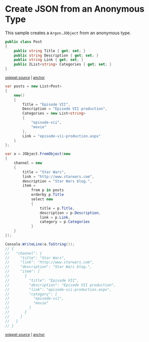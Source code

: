 # Create JSON from an Anonymous Type

This sample creates a `Argon.JObject` from an anonymous type.

<!-- snippet: CreateJsonAnonymousObjectTypes -->
<a id='snippet-CreateJsonAnonymousObjectTypes'></a>
```cs
public class Post
{
    public string Title { get; set; }
    public string Description { get; set; }
    public string Link { get; set; }
    public IList<string> Categories { get; set; }
}
```
<sup><a href='/src/ArgonTests/Documentation/Samples/Linq/CreateJsonAnonymousObject.cs#L7-L17' title='Snippet source file'>snippet source</a> | <a href='#snippet-CreateJsonAnonymousObjectTypes' title='Start of snippet'>anchor</a></sup>
<!-- endSnippet -->

<!-- snippet: CreateJsonAnonymousObjectUsage -->
<a id='snippet-CreateJsonAnonymousObjectUsage'></a>
```cs
var posts = new List<Post>
{
    new()
    {
        Title = "Episode VII",
        Description = "Episode VII production",
        Categories = new List<string>
        {
            "episode-vii",
            "movie"
        },
        Link = "episode-vii-production.aspx"
    }
};

var o = JObject.FromObject(new
{
    channel = new
    {
        title = "Star Wars",
        link = "http://www.starwars.com",
        description = "Star Wars blog.",
        item =
            from p in posts
            orderby p.Title
            select new
            {
                title = p.Title,
                description = p.Description,
                link = p.Link,
                category = p.Categories
            }
    }
});

Console.WriteLine(o.ToString());
// {
//   "channel": {
//     "title": "Star Wars",
//     "link": "http://www.starwars.com",
//     "description": "Star Wars blog.",
//     "item": [
//       {
//         "title": "Episode VII",
//         "description": "Episode VII production",
//         "link": "episode-vii-production.aspx",
//         "category": [
//           "episode-vii",
//           "movie"
//         ]
//       }
//     ]
//   }
// }
```
<sup><a href='/src/ArgonTests/Documentation/Samples/Linq/CreateJsonAnonymousObject.cs#L22-L79' title='Snippet source file'>snippet source</a> | <a href='#snippet-CreateJsonAnonymousObjectUsage' title='Start of snippet'>anchor</a></sup>
<!-- endSnippet -->
